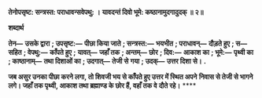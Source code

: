 **तेनोपसृष्ट: सन्त्रस्त: पराधावन्सवेपथु: ।** **यावदन्तं दिवो भूमे: कष्ठानामुदगादुदक् ॥ २॥** 

**शब्दार्थ** 

**तेन—** **उसके द्वारा** **; उपसृष्ट:—** **पीछा किया जाते** **; सन्त्रस्त:—** **भयभीत** **; पराधावन्—** **दौड़ते हुए** **; स—** **सहित** **; वेपथु:—** **काँपते हुए** **;** **यावत्—** **जहाँ तक** **; अन्तम्—** **छोर** **; दिव:—** **आकाश का** **; भूमे:—** **पृथ्वी का** **; काष्ठानाम्—** **तथा दिशाओं का** **; उदगात्—** **तेजी से** **गया** **; उदक्—** **उत्तर दिशा से।** **.** 

**जब असुर उनका पीछा करने लगा, तो शिवजी भय से काँपते हुए उत्तर में स्थित अपने** **निवास से तेजी से भागने लगे। जहाँ तक पृथ्वी, आकाश तथा ब्रह्माण्ड के छोर हैं, वहाँ तक वे** **दौते रहे।** **** 